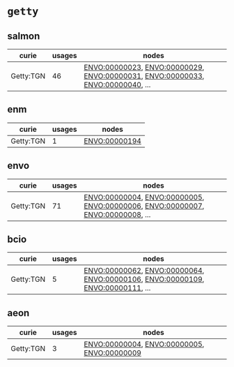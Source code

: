 # `getty`

## salmon

| curie     |   usages | nodes                                                                                                                                                                                                                                                                                                                          |
|-----------|----------|--------------------------------------------------------------------------------------------------------------------------------------------------------------------------------------------------------------------------------------------------------------------------------------------------------------------------------|
| Getty:TGN |       46 | [ENVO:00000023](http://purl.obolibrary.org/obo/ENVO_00000023), [ENVO:00000029](http://purl.obolibrary.org/obo/ENVO_00000029), [ENVO:00000031](http://purl.obolibrary.org/obo/ENVO_00000031), [ENVO:00000033](http://purl.obolibrary.org/obo/ENVO_00000033), [ENVO:00000040](http://purl.obolibrary.org/obo/ENVO_00000040), ... |

## enm

| curie     |   usages | nodes                                                         |
|-----------|----------|---------------------------------------------------------------|
| Getty:TGN |        1 | [ENVO:00000194](http://purl.obolibrary.org/obo/ENVO_00000194) |

## envo

| curie     |   usages | nodes                                                                                                                                                                                                                                                                                                                          |
|-----------|----------|--------------------------------------------------------------------------------------------------------------------------------------------------------------------------------------------------------------------------------------------------------------------------------------------------------------------------------|
| Getty:TGN |       71 | [ENVO:00000004](http://purl.obolibrary.org/obo/ENVO_00000004), [ENVO:00000005](http://purl.obolibrary.org/obo/ENVO_00000005), [ENVO:00000006](http://purl.obolibrary.org/obo/ENVO_00000006), [ENVO:00000007](http://purl.obolibrary.org/obo/ENVO_00000007), [ENVO:00000008](http://purl.obolibrary.org/obo/ENVO_00000008), ... |

## bcio

| curie     |   usages | nodes                                                                                                                                                                                                                                                                                                                          |
|-----------|----------|--------------------------------------------------------------------------------------------------------------------------------------------------------------------------------------------------------------------------------------------------------------------------------------------------------------------------------|
| Getty:TGN |        5 | [ENVO:00000062](http://purl.obolibrary.org/obo/ENVO_00000062), [ENVO:00000064](http://purl.obolibrary.org/obo/ENVO_00000064), [ENVO:00000106](http://purl.obolibrary.org/obo/ENVO_00000106), [ENVO:00000109](http://purl.obolibrary.org/obo/ENVO_00000109), [ENVO:00000111](http://purl.obolibrary.org/obo/ENVO_00000111), ... |

## aeon

| curie     |   usages | nodes                                                                                                                                                                                       |
|-----------|----------|---------------------------------------------------------------------------------------------------------------------------------------------------------------------------------------------|
| Getty:TGN |        3 | [ENVO:00000004](http://purl.obolibrary.org/obo/ENVO_00000004), [ENVO:00000005](http://purl.obolibrary.org/obo/ENVO_00000005), [ENVO:00000009](http://purl.obolibrary.org/obo/ENVO_00000009) |

